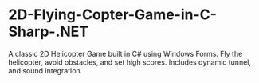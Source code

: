 # 2D-Flying-Copter-Game-in-C-Sharp-.NET
A classic 2D Helicopter Game built in C# using Windows Forms. Fly the helicopter, avoid obstacles, and set high scores. Includes dynamic tunnel, and sound integration.
